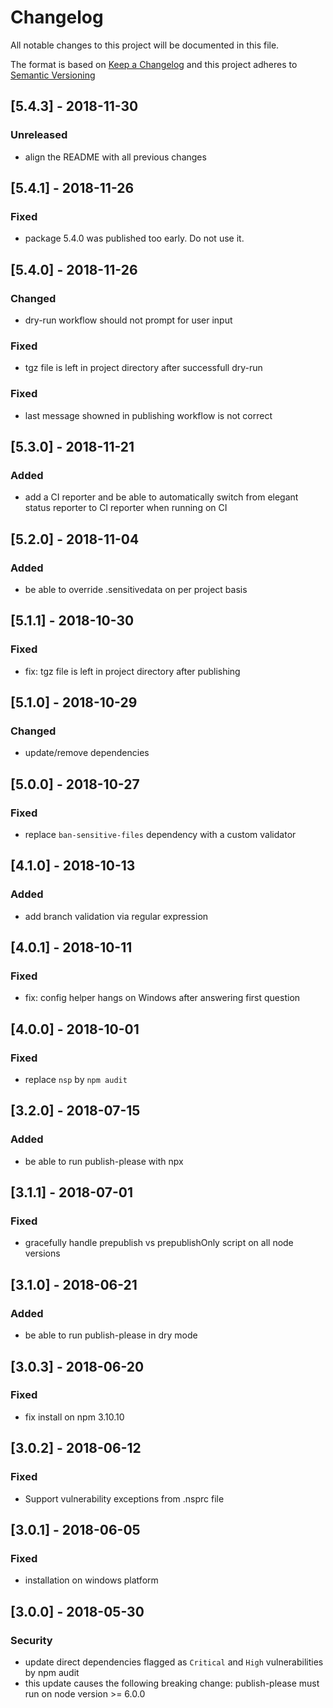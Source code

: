 # Changelog
All notable changes to this project will be documented in this file.

The format is based on [Keep a Changelog](http://keepachangelog.com/en/1.0.0/)
and this project adheres to [Semantic Versioning](http://semver.org/spec/v2.0.0.html)

## [5.4.3] - 2018-11-30
### Unreleased
- align the README with all previous changes 

## [5.4.1] - 2018-11-26
### Fixed
- package 5.4.0 was published too early. Do not use it.

## [5.4.0] - 2018-11-26
### Changed
- dry-run workflow should not prompt for user input
### Fixed
- tgz file is left in project directory after successfull dry-run 
### Fixed
- last message showned in publishing workflow is not correct 

## [5.3.0] - 2018-11-21
### Added
- add a CI reporter and be able to automatically switch from elegant status reporter to CI reporter when running on CI 

## [5.2.0] - 2018-11-04
### Added
- be able to override .sensitivedata on per project basis

## [5.1.1] - 2018-10-30
### Fixed
- fix: tgz file is left in project directory after publishing 

## [5.1.0] - 2018-10-29
### Changed
- update/remove dependencies 

## [5.0.0] - 2018-10-27
### Fixed
- replace `ban-sensitive-files` dependency with a custom validator 

## [4.1.0] - 2018-10-13
### Added
- add branch validation via regular expression

## [4.0.1] - 2018-10-11
### Fixed
- fix: config helper hangs on Windows after answering first question

## [4.0.0] - 2018-10-01
### Fixed
- replace `nsp` by `npm audit`

## [3.2.0] - 2018-07-15
### Added
- be able to run publish-please with npx

## [3.1.1] - 2018-07-01
### Fixed
- gracefully handle prepublish vs prepublishOnly script on all node versions

## [3.1.0] - 2018-06-21
### Added
- be able to run publish-please in dry mode

## [3.0.3] - 2018-06-20
### Fixed
- fix install on npm 3.10.10

## [3.0.2] - 2018-06-12
### Fixed
- Support vulnerability exceptions from .nsprc file

## [3.0.1] - 2018-06-05
### Fixed
- installation on windows platform

## [3.0.0] - 2018-05-30
### Security
- update direct dependencies flagged as `Critical` and `High` vulnerabilities by npm audit
- this update causes the following breaking change: publish-please must run on node version >= 6.0.0
